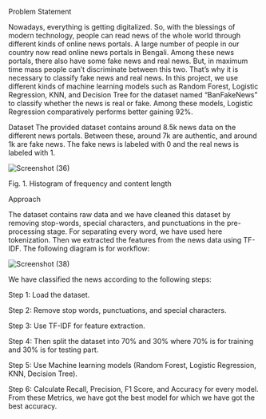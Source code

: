 Problem Statement

Nowadays, everything is getting digitalized. So, with the blessings of modern technology, people can read news of the whole world through different kinds of online news portals. A large number of people in our country now read online news portals in Bengali. Among these news portals, there also have some fake news and real news. But, in maximum time mass people can’t discriminate between this two. That’s why it is necessary to classify fake news and real news. In this project, we use different kinds of machine learning models such as Random Forest, Logistic Regression, KNN, and Decision Tree for the dataset named “BanFakeNews” to classify whether the news is real or fake. Among these models, Logistic Regression comparatively performs better gaining 92%.



Dataset
The provided dataset contains around 8.5k news data on the different news portals. Between these, around 7k are authentic, and around 1k are fake news. The fake news is labeled with 0 and the real news is labeled with 1.


![Screenshot (36)](https://user-images.githubusercontent.com/114852884/214569868-ed335830-6a25-406b-84d8-5092743414d0.png)

 Fig. 1. Histogram of frequency and content length
                                              
                                              
                                              
                        
Approach


 The dataset contains raw data and we have cleaned this dataset by removing stop-words, special characters, and punctuations in the pre-processing stage. For separating every word, we have used here tokenization. Then we extracted the features from the news data using TF-IDF. The following diagram is for workflow:



![Screenshot (38)](https://user-images.githubusercontent.com/114852884/214570316-7ff7d8bc-240c-414d-b8ef-96c6eccbca33.png)


We have classified the news according to the following steps:

Step 1:  Load the dataset.

Step 2:  Remove stop words, punctuations, and special characters.

Step 3:  Use TF-IDF for feature extraction.

Step 4: Then split the dataset into 70% and 30% where 70% is for training and 30% is for testing part.  

Step 5:  Use Machine learning models (Random Forest, Logistic Regression, KNN, Decision Tree).
   
Step 6:   Calculate Recall, Precision, F1 Score, and Accuracy for every model. From these Metrics, we have got the best model for which we have got the best accuracy.

